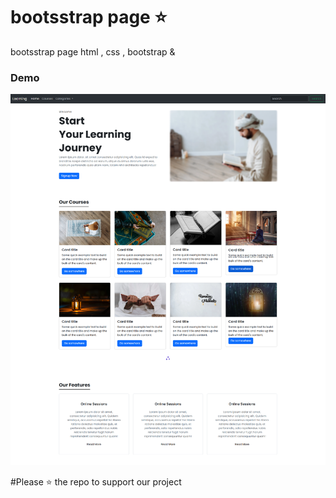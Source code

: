 
# bootsstrap page ⭐
bootsstrap page html , css , bootstrap &amp; 




### Demo
![project demo](screencapture.png)


#Please ⭐ the repo to support our project
